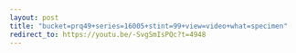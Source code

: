 ```yaml
---
layout: post
title: "bucket=prq49+series=16005+stint=99+view=video+what=specimen"
redirect_to: https://youtu.be/-SvgSmIsPQc?t=4948
---
```

